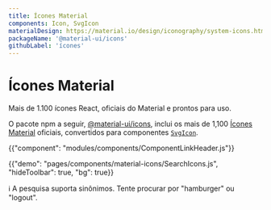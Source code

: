 ```yaml
---
title: Ícones Material
components: Icon, SvgIcon
materialDesign: https://material.io/design/iconography/system-icons.html
packageName: '@material-ui/icons'
githubLabel: 'ícones'
---
```


# Ícones Material

<p class="description">Mais de 1.100 ícones React, oficiais do Material e prontos para uso.</p>

O pacote npm a seguir, [@material-ui/icons](https://www.npmjs.com/package/@material-ui/icons), inclui os mais de 1,100 [Ícones Material](https://material.io/tools/icons/?style=baseline) oficiais, convertidos para componentes [`SvgIcon`](/api/svg-icon/).

{{"component": "modules/components/ComponentLinkHeader.js"}}

{{"demo": "pages/components/material-icons/SearchIcons.js", "hideToolbar": true, "bg": true}}

ℹ️ A pesquisa suporta sinônimos. Tente procurar por "hamburger" ou "logout".
